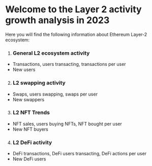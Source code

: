 # Welcome to the Layer 2 activity growth analysis in 2023

Here you will find the following information about Ethereum Layer-2 ecosystem:

1. ### General L2 ecosystem activity
- Transactions, users transacting, transactions per user
- New users

2. ### L2 swapping activity
- Swaps, users swapping, swaps per user
- New swappers

3. ### L2 NFT Trends
- NFT sales, users buying NFTs, NFT bought per user
- New NFT buyers

4. ### L2 DeFi activity
- DeFi transactions, DeFi users transacting, DeFi actions per user
- New DeFi users
